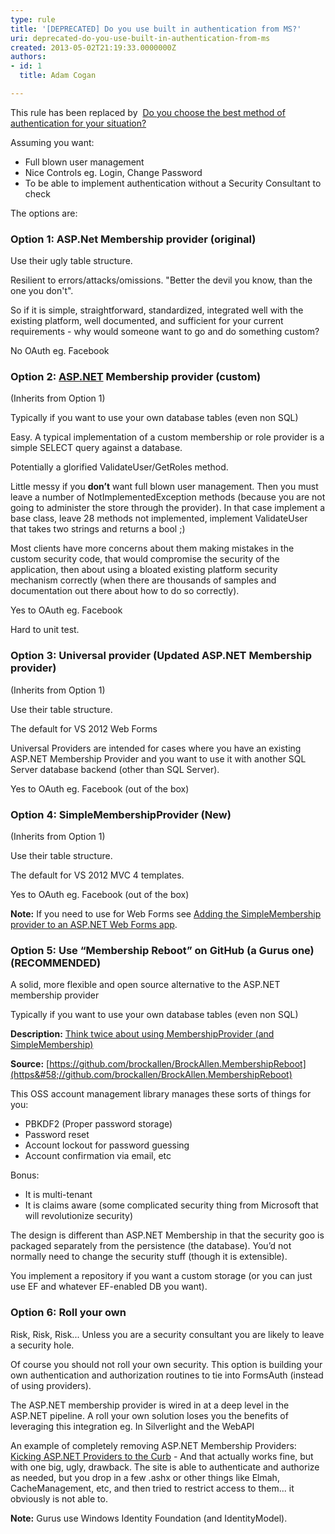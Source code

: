 ```yaml
---
type: rule
title: '[DEPRECATED] Do you use built in authentication from MS?'
uri: deprecated-do-you-use-built-in-authentication-from-ms
created: 2013-05-02T21:19:33.0000000Z
authors:
- id: 1
  title: Adam Cogan

---
```


This rule has been replaced by  [Do you choose the best method of authentication for your situation?](/_layouts/15/FIXUPREDIRECT.ASPX?WebId=3dfc0e07-e23a-4cbb-aac2-e778b71166a2&amp;TermSetId=07da3ddf-0924-4cd2-a6d4-a4809ae20160&amp;TermId=afa18fb5-a263-4538-a54e-02c8bd78ad67)
 
Assuming you want:

- Full blown user management
- Nice Controls eg. Login, Change Password
- To be able to implement authentication without a Security Consultant to check


The options are:

### Option 1: ASP.Net Membership provider (original)

Use their ugly table structure.

Resilient to errors/attacks/omissions. "Better the devil you know, than the one you don't".

So if it is simple, straightforward, standardized, integrated well with the existing platform, well documented, and sufficient for your current requirements - why would someone want to go and do something custom?

No OAuth eg. Facebook

### Option 2: [ASP.NET](http&#58;//www.asp.net/) Membership provider (custom)

(Inherits from Option 1)

Typically if you want to use your own database tables (even non SQL)

Easy. A typical implementation of a custom membership or role provider is a simple SELECT query against a database.

Potentially a glorified ValidateUser/GetRoles method.

Little messy if you **don’t** want full blown user management. Then you must leave a number of NotImplementedException methods (because you are not going to administer the store through the provider). In that case implement a base class, leave 28 methods not implemented, implement ValidateUser that takes two strings and returns a bool ;)

Most clients have more concerns about them making mistakes in the custom security code, that would compromise the security of the application, then about using a bloated existing platform security mechanism correctly (when there are thousands of samples and documentation out there about how to do so correctly).

Yes to OAuth eg. Facebook

Hard to unit test.

### Option 3: Universal provider (Updated ASP.NET Membership provider)

(Inherits from Option 1)

Use their table structure.

The default for VS 2012 Web Forms

Universal Providers are intended for cases where you have an existing ASP.NET Membership Provider and you want to use it with another SQL Server database backend (other than SQL Server).

Yes to OAuth eg. Facebook (out of the box)

### Option 4: SimpleMembershipProvider (New)

(Inherits from Option 1)

Use their table structure.

The default for VS 2012 MVC 4 templates.

Yes to OAuth eg. Facebook (out of the box)

**Note:** If you need to use for Web Forms see [Adding the SimpleMembership provider to an ASP.NET Web Forms app](http&#58;//blogs.msmvps.com/luisabreu/blog/2012/09/24/adding-the-simplemembership-provider-to-an-asp-net-web-forms-app/).

### Option 5: Use “Membership Reboot” on GitHub (a Gurus one) (RECOMMENDED)

A solid, more flexible and open source alternative to the ASP.NET membership provider

Typically if you want to use your own database tables (even non SQL)

**Description:** [Think twice about using MembershipProvider (and SimpleMembership)](http&#58;//brockallen.com/2012/09/02/think-twice-about-using-membershipprovider-and-simplemembership/)

**Source:** [https://github.com/brockallen/BrockAllen.MembershipReboot](https&#58;//github.com/brockallen/BrockAllen.MembershipReboot)

This OSS account management library manages these sorts of things for you:

- PBKDF2 (Proper password storage)
- Password reset
- Account lockout for password guessing
- Account confirmation via email, etc


Bonus:

- It is multi-tenant
- It is claims aware (some complicated security thing from Microsoft that will revolutionize security)


The design is different than ASP.NET Membership in that the security goo is packaged separately from the persistence (the database). You’d not normally need to change the security stuff (though it is extensible).

You implement a repository if you want a custom storage (or you can just use EF and whatever EF-enabled DB you want).

### Option 6: Roll your own

Risk, Risk, Risk... Unless you are a security consultant you are likely to leave a security hole.

Of course you should not roll your own security. This option is building your own authentication and authorization routines to tie into FormsAuth (instead of using providers).

The ASP.NET membership provider is wired in at a deep level in the ASP.NET pipeline. A roll your own solution loses you the benefits of leveraging this integration eg. In Silverlight and the WebAPI

An example of completely removing ASP.NET Membership Providers: [Kicking ASP.NET Providers to the Curb](http&#58;//www.devproconnections.com/article/aspnet2/Kicking-ASP-NET-Providers-to-the-Curb-129584) - And that actually works fine, but with one big, ugly, drawback. The site is able to authenticate and authorize as needed, but you drop in a few .ashx or other things like Elmah, CacheManagement, etc, and then tried to restrict access to them... it obviously is not able to.

**Note:** Gurus use Windows Identity Foundation (and IdentityModel).
